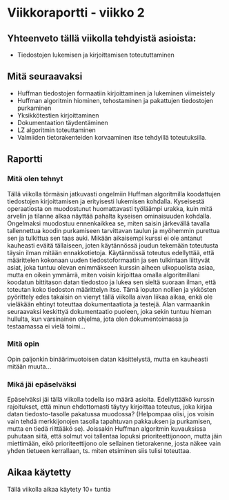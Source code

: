# Viikkoraportti - viikko 2

## Yhteenveto tällä viikolla tehdyistä asioista:

- Tiedostojen lukemisen ja kirjoittamisen toteututtaminen

## Mitä seuraavaksi

- Huffman tiedostojen formaatiin kirjoittaminen ja lukeminen viimeistely
- Huffman algoritmin hiominen, tehostaminen ja pakattujen tiedostojen purkaminen
- Yksikkötestien kirjoittaminen
- Dokumentaation täydentäminen
- LZ algoritmin toteuttaminen
- Valmiiden tietorakenteiden korvaaminen itse tehdyillä toteutuksilla.

## Raportti

### Mitä olen tehnyt

Tällä viikolla törmäsin jatkuvasti ongelmiin Huffman algoritmilla koodattujen tiedostojen kirjoittamisen ja erityisesti lukemisen kohdalla. Kyseisestä operaatiosta on muodostunut huomattavasti työläämpi urakka, kuin mitä arvelin ja tilanne alkaa näyttää pahalta kyseisen ominaisuuden kohdalla. Ongelmaksi muodostuu ennenkaikkea se, miten saisin järkevällä tavalla tallennettua koodin purkamiseen tarvittavan taulun ja myöhemmin purettua sen ja tulkittua sen taas auki. Mikään aikaisempi kurssi ei ole antanut kauheasti eväitä tällaiseen, joten käytännössä joudun tekemään toteutusta täysin ilman mitään ennakkotietoja. Käytännössä toteutus edellyttää, että määrittelen kokonaan uuden tiedostoformaatin ja sen tulkintaan liittyvät asiat, joka tuntuu olevan enimmäkseen kurssin aiheen ulkopuolista asiaa, mutta en oikein ymmärrä, miten voisin kirjoittaa omalla algoritmillani koodatun bittitason datan tiedostoo ja lukea sen sieltä suoraan ilman, että toteutan koko tiedoston määrittelyn itse. Tämä loputon nollien ja ykkösten pyörittely edes takaisin on vienyt tällä viikolla aivan liikaa aikaa, enkä ole vieläkään ehtinyt toteuttaa dokumentaatiota ja testejä. Alan varmaankin seuraavaksi keskittyä dokumentaatio puoleen, joka sekin tuntuu hieman hullulta, kun varsinainen ohjelma, jota olen dokumentoimassa ja testaamassa ei vielä toimi...

### Mitä opin

Opin paljonkin binäärimuotoisen datan käsittelystä, mutta en kauheasti mitään muuta...

### Mikä jäi epäselväksi

Epäselväksi jäi tällä viikolla todella iso määrä asioita. Edellyttääkö kurssin rajoitukset, että minun ehdottomasti täytyy kirjoittaa toteutus, joka kirjaa datan tiedosto-tasolle pakatussa muodossa? (Helpompaa olisi, jos voisin vain tehdä merkkijonojen tasolla tapahtuvan pakkauksen ja purkamisen, mutta en tiedä riittääkö se). Joissakin Huffman algoritmin kuvauksissa puhutaan siitä, että solmut voi tallentaa lopuksi prioriteettijonoon, mutta jäin miettimään, eikö prioriteettijono ole sellainen tietorakenne, josta näkee vain yhden tietueen kerrallaan, ts. miten etsiminen siis tulisi toteuttaa.


## Aikaa käytetty

Tällä viikolla aikaa käytety 10+ tuntia
